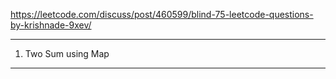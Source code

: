 https://leetcode.com/discuss/post/460599/blind-75-leetcode-questions-by-krishnade-9xev/

--------------------------------------------------------------------------
1. Two Sum
using Map

--------------------------------------------------------------------------
